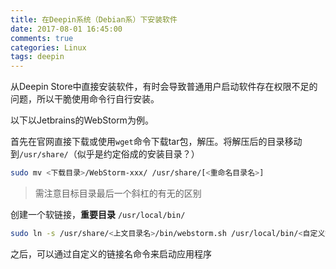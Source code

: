 ```yaml
---
title: 在Deepin系统（Debian系）下安装软件
date: 2017-08-01 16:45:00
comments: true
categories: Linux
tags: deepin
---
```


从Deepin Store中直接安装软件，有时会导致普通用户启动软件存在权限不足的问题，所以干脆使用命令行自行安装。

以下以Jetbrains的WebStorm为例。

首先在官网直接下载或使用`wget`命令下载tar包，解压。将解压后的目录移动到`/usr/share/`（似乎是约定俗成的安装目录？）

<!--more-->

```bash
sudo mv <下载目录>/WebStorm-xxx/ /usr/share/[<重命名目录名>]
```

>需注意目标目录最后一个斜杠的有无的区别

创建一个软链接，**重要目录** `/usr/local/bin/`

```bash
sudo ln -s /usr/share/<上文目录名>/bin/webstorm.sh /usr/local/bin/<自定义链接名>
```

之后，可以通过自定义的链接名命令来启动应用程序